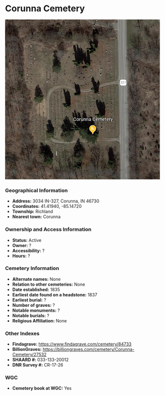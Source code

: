 # Corunna Cemetery

![Corunna Cemetery on Google Earth](https://github.com/FyoAtEPL/DeKalbCemeteries/blob/main/images/mapImages/CorunnaEarth.png "Corunna Cemetery on Google Earth")

### Geographical Information
- **Address:** 3034 IN-327, Corunna, IN 46730
- **Coordinates:** 41.41940, -85.14720
- **Township:** Richland
- **Nearest town:** Corunna

### Ownership and Access Information
- **Status:** Active
- **Owner:** ?
- **Accessibility:** ?
- **Hours:** ?

### Cemetery Information
- **Alternate names:** None
- **Relation to other cemeteries:** None
- **Date established:** 1835
- **Earliest date found on a headstone:** 1837
- **Earliest burial:** ?
- **Number of graves:** ?
- **Notable monuments:** ?
- **Notable burials:** ?
- **Religious Affiliation:** None

### Other Indexes
- **Findagrave:** https://www.findagrave.com/cemetery/84733
- **BillionGraves:** https://billiongraves.com/cemetery/Corunna-Cemetery/27532
- **SHAARD #:** 033-133-20012
- **DNR Survey #:** CR-17-26


### WGC
- **Cemetery book at WGC:** Yes
